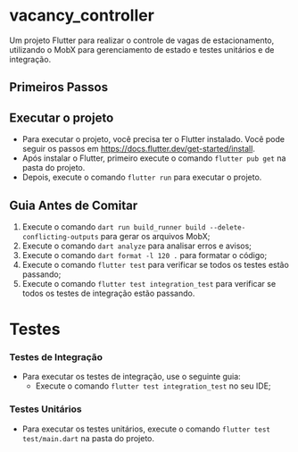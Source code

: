 # vacancy_controller

Um projeto Flutter para realizar o controle de vagas de estacionamento, utilizando o MobX para gerenciamento de estado e testes unitários e de integração.

## Primeiros Passos
## Executar o projeto
- Para executar o projeto, você precisa ter o Flutter instalado. Você pode seguir os passos em https://docs.flutter.dev/get-started/install.
- Após instalar o Flutter, primeiro execute o comando `flutter pub get` na pasta do projeto.
- Depois, execute o comando `flutter run` para executar o projeto.

## Guia Antes de Comitar
1. Execute o comando `dart run build_runner build --delete-conflicting-outputs` para gerar os arquivos MobX;
2. Execute o comando `dart analyze` para analisar erros e avisos;
3. Execute o comando `dart format -l 120 .` para formatar o código;
4. Execute o comando `flutter test` para verificar se todos os testes estão passando;
5. Execute o comando `flutter test integration_test` para verificar se todos os testes de integração estão passando.

# Testes

### Testes de Integração
- Para executar os testes de integração, use o seguinte guia:
    - Execute o comando `flutter test integration_test` no seu IDE;

### Testes Unitários
- Para executar os testes unitários, execute o comando `flutter test test/main.dart` na pasta do projeto.